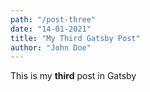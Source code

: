 ```yaml
---
path: "/post-three"
date: "14-01-2021"
title: "My Third Gatsby Post"
author: "John Doe"
---
```


This is my **third** post in Gatsby
